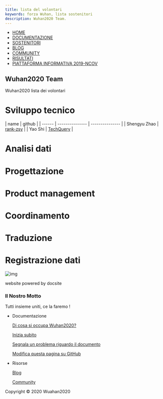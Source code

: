 ```yaml
---
title: lista del volontari
keywords: forza Wuhan, lista sostenitori
description: Wuhan2020 Team.
---
```




- [HOME](https://community.wuhan2020.org.cn/it-it/index.html)
- [DOCUMENTAZIONE](https://community.wuhan2020.org.cn/it-it/docs/overview/what-is-wuhan2020.html)
- [SOSTENITORI](https://community.wuhan2020.org.cn/it-it/docs/developers/developers_dev.html)
- [BLOG](https://community.wuhan2020.org.cn/it-it/blog/index.html)
- [COMMUNITY](https://community.wuhan2020.org.cn/it-it/community/index.html)
- [RISULTATI](https://community.wuhan2020.org.cn/it-it/blog/download.html)
- [PIATTAFORMA INFORMATIVA 2019-NCOV](https://wuhan2020.kaiyuanshe.cn/)



## Wuhan2020 Team

Wuhan2020 lista dei volontari

# Sviluppo tecnico

| name   | github          |
| ------ | --------------- | --------------- |
| Shengyu Zhao   | [rank-zsy](https://github.com/rank-zsy)        |
| Yao Shi   | [TechQuery](https://github.com/TechQuery)        |

# Analisi dati

# Progettazione

# Product management

# Coordinamento

# Traduzione

# Registrazione dati



![img](https://community.wuhan2020.org.cn/images/wuhan2020-logo-gray.png)

website powered by docsite



### Il Nostro Motto

Tutti insieme uniti, ce la faremo !

- Documentazione

  [Di cosa si occupa Wuhan2020?](https://community.wuhan2020.org.cn/it-it/docs/overview/what-is-wuhan2020.html)

  [Inizia subito](https://community.wuhan2020.org.cn/it-it/docs/dev/quickstart.html)

  [Segnala un problema riguardo il documento](https://github.com/wuhan2020/wuhan2020.github.io/issues/new)

  [Modifica questa pagina su GitHub](https://github.com/wuhan2020/wuhan2020.github.io)

- Risorse

  [Blog](https://community.wuhan2020.org.cn/it-it/blog/index.html)

  [Community](https://community.wuhan2020.org.cn/it-it/community/index.html)

Copyright © 2020 Wuahan2020
